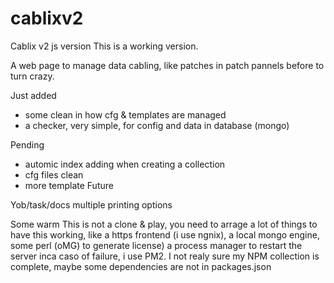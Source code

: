 # cablixv2
Cablix v2 js version
This is a working version.

A web page to manage data cabling, like patches in patch pannels before to turn crazy.


Just added
- some clean in how cfg & templates are managed
- a checker, very simple, for config and data in database (mongo)

Pending
- automic index adding when creating a collection
- cfg files clean
- more template
Future

Yob/task/docs
multiple printing options

Some warm
This is not a clone & play, you need to arrage a lot of things to have this working, like a https frontend (i use ngnix), a local mongo engine, some perl (oMG) to generate license)
a process manager to restart the server inca caso of failure, i use PM2.
I not realy sure my NPM collection is complete, maybe some dependencies are not in packages.json

